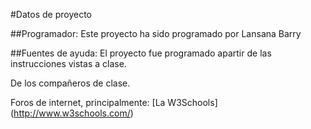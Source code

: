 
#Datos de proyecto

##Programador:
Este proyecto ha sido programado por Lansana Barry

##Fuentes de ayuda:
El proyecto fue programado apartir de las instrucciones vistas a clase.

De los compañeros de clase.

Foros de internet, principalmente:
[La W3Schools] (http://www.w3schools.com/)




